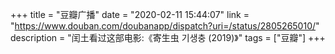 +++
title = "豆瓣广播"
date = "2020-02-11 15:44:07"
link = "https://www.douban.com/doubanapp/dispatch?uri=/status/2805265010/"
description = "闰土看过这部电影:《寄生虫 기생충‎ (2019)》"
tags = ["豆瓣"]
+++
